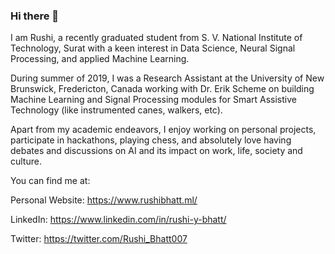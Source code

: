 ### Hi there 👋

I am Rushi, a recently graduated student from S. V. National Institute of Technology, Surat with a keen interest in Data Science, Neural Signal Processing, and applied Machine Learning.

During summer of 2019, I was a Research Assistant at the University of New Brunswick, Fredericton, Canada working with Dr. Erik Scheme on building Machine Learning and Signal Processing modules for Smart Assistive Technology (like instrumented canes, walkers, etc).

Apart from my academic endeavors, I enjoy working on personal projects, participate in hackathons, playing chess, and absolutely love having debates and discussions on AI and its impact on work, life, society and culture.

You can find me at:

Personal Website: https://www.rushibhatt.ml/

LinkedIn: https://www.linkedin.com/in/rushi-y-bhatt/

Twitter: https://twitter.com/Rushi_Bhatt007


<!--
**RushiBhatt007/RushiBhatt007** is a ✨ _special_ ✨ repository because its `README.md` (this file) appears on your GitHub profile.

Here are some ideas to get you started:

- 🔭 I’m currently working on ...
- 🌱 I’m currently learning ...
- 👯 I’m looking to collaborate on ...
- 🤔 I’m looking for help with ...
- 💬 Ask me about ...
- 📫 How to reach me: ...
- 😄 Pronouns: ...
- ⚡ Fun fact: ...
-->
